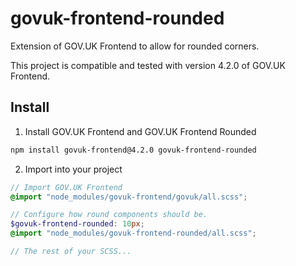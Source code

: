 # govuk-frontend-rounded
Extension of GOV.UK Frontend to allow for rounded corners.

This project is compatible and tested with version 4.2.0 of GOV.UK Frontend.

## Install

1. Install GOV.UK Frontend and GOV.UK Frontend Rounded
```bash
npm install govuk-frontend@4.2.0 govuk-frontend-rounded
```

2. Import into your project
```scss
// Import GOV.UK Frontend
@import "node_modules/govuk-frontend/govuk/all.scss";

// Configure how round components should be.
$govuk-frontend-rounded: 10px;
@import "node_modules/govuk-frontend-rounded/all.scss";

// The rest of your SCSS...
```